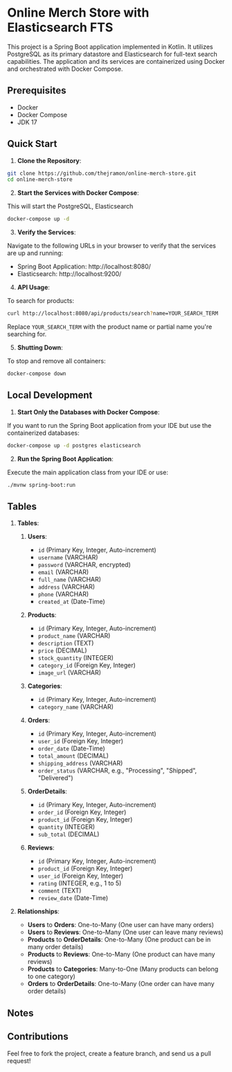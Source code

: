 # Online Merch Store with Elasticsearch FTS

This project is a Spring Boot application implemented in Kotlin. It utilizes PostgreSQL as its primary datastore and Elasticsearch for full-text search capabilities. The application and its services are containerized using Docker and orchestrated with Docker Compose.

## Prerequisites

- Docker
- Docker Compose
- JDK 17

## Quick Start

1. **Clone the Repository**:

```bash
git clone https://github.com/thejramon/online-merch-store.git
cd online-merch-store
```

2. **Start the Services with Docker Compose**:

This will start the PostgreSQL, Elasticsearch

```bash
docker-compose up -d
```

3. **Verify the Services**:

Navigate to the following URLs in your browser to verify that the services are up and running:

- Spring Boot Application: http://localhost:8080/
- Elasticsearch: http://localhost:9200/

4. **API Usage**:

To search for products:

```bash
curl http://localhost:8080/api/products/search?name=YOUR_SEARCH_TERM
```

Replace `YOUR_SEARCH_TERM` with the product name or partial name you're searching for.

5. **Shutting Down**:

To stop and remove all containers:

```bash
docker-compose down
```

## Local Development

1. **Start Only the Databases with Docker Compose**:

If you want to run the Spring Boot application from your IDE but use the containerized databases:

```bash
docker-compose up -d postgres elasticsearch
```

2. **Run the Spring Boot Application**:

Execute the main application class from your IDE or use:

```bash
./mvnw spring-boot:run
```


## Tables

1. **Tables**:
   1. **Users**:
      - `id` (Primary Key, Integer, Auto-increment)
      - `username` (VARCHAR)
      - `password` (VARCHAR, encrypted)
      - `email` (VARCHAR)
      - `full_name` (VARCHAR)
      - `address` (VARCHAR)
      - `phone` (VARCHAR)
      - `created_at` (Date-Time)

   2. **Products**:
      - `id` (Primary Key, Integer, Auto-increment)
      - `product_name` (VARCHAR)
      - `description` (TEXT)
      - `price` (DECIMAL)
      - `stock_quantity` (INTEGER)
      - `category_id` (Foreign Key, Integer)
      - `image_url` (VARCHAR)
      
   3. **Categories**:
      - `id` (Primary Key, Integer, Auto-increment)
      - `category_name` (VARCHAR)

   4. **Orders**:
      - `id` (Primary Key, Integer, Auto-increment)
      - `user_id` (Foreign Key, Integer)
      - `order_date` (Date-Time)
      - `total_amount` (DECIMAL)
      - `shipping_address` (VARCHAR)
      - `order_status` (VARCHAR, e.g., "Processing", "Shipped", "Delivered")

   5. **OrderDetails**:
      - `id` (Primary Key, Integer, Auto-increment)
      - `order_id` (Foreign Key, Integer)
      - `product_id` (Foreign Key, Integer)
      - `quantity` (INTEGER)
      - `sub_total` (DECIMAL)

   6. **Reviews**:
      - `id` (Primary Key, Integer, Auto-increment)
      - `product_id` (Foreign Key, Integer)
      - `user_id` (Foreign Key, Integer)
      - `rating` (INTEGER, e.g., 1 to 5)
      - `comment` (TEXT)
      - `review_date` (Date-Time)

2. **Relationships**:
   - **Users** to **Orders**: One-to-Many (One user can have many orders)
   - **Users** to **Reviews**: One-to-Many (One user can leave many reviews)
   - **Products** to **OrderDetails**: One-to-Many (One product can be in many order details)
   - **Products** to **Reviews**: One-to-Many (One product can have many reviews)
   - **Products** to **Categories**: Many-to-One (Many products can belong to one category)
   - **Orders** to **OrderDetails**: One-to-Many (One order can have many order details)

## Notes


## Contributions

Feel free to fork the project, create a feature branch, and send us a pull request!
